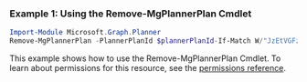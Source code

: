 ### Example 1: Using the Remove-MgPlannerPlan Cmdlet
```powershell
Import-Module Microsoft.Graph.Planner
Remove-MgPlannerPlan -PlannerPlanId $plannerPlanId-If-Match W/"JzEtVGFzayAgQEBAQEBAQEBAQEBAQEBAWCc=" 
```
This example shows how to use the Remove-MgPlannerPlan Cmdlet.
To learn about permissions for this resource, see the [permissions reference](/graph/permissions-reference).
